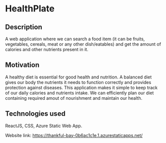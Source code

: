 # HealthPlate

## Description
A web application where we can search a food item (it can be fruits, vegetables, cereals, meat or any other dish/eatables) and get the amount of calories and other nutrients present in it.

## Motivation

A healthy diet is essential for good health and nutrition. A balanced diet gives our body the nutrients it needs to function correctly and provides protection against diseases. This application makes it simple to keep track of our daily calories and nutrients intake. We can efficiently plan our diet containing required amout of nourishment and maintain our health.

## Technologies used
ReactJS, CSS, Azure Static Web App.

Website link: https://thankful-bay-0b6ac1c1e.1.azurestaticapps.net/
